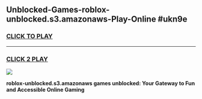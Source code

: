 
## Unblocked-Games-roblox-unblocked.s3.amazonaws-Play-Online #ukn9e
<h3>
<a href="https://news.freeplayer.one?title=roblox-unblocked.s3.amazonaws&ref=3">CLICK TO PLAY</a></h3>
<hr>

<h3>
<a href="https://news.freeplayer.one?title=roblox-unblocked.s3.amazonaws&ref=3">CLICK 2 PLAY</a>
  
</h3>

<a href="https://news.freeplayer.one?title=roblox-unblocked.s3.amazonaws&ref=3"><img src="https://clearcache.store/games.png"></a>


**roblox-unblocked.s3.amazonaws games unblocked: Your Gateway to Fun and Accessible Online Gaming**

